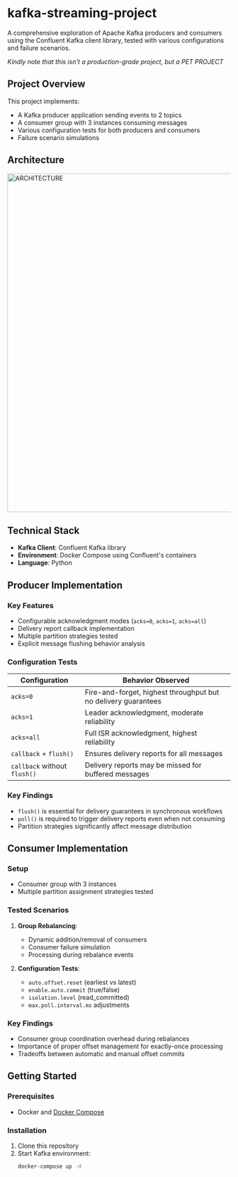 # kafka-streaming-project

A comprehensive exploration of Apache Kafka producers and consumers using the Confluent Kafka client library, tested with various configurations and failure scenarios.

*Kindly note that this isn't a production-grade project, but a PET PROJECT*

## Project Overview

This project implements:
- A Kafka producer application sending events to 2 topics
- A consumer group with 3 instances consuming messages
- Various configuration tests for both producers and consumers
- Failure scenario simulations

## Architecture
<img width="762" alt="ARCHITECTURE" src="https://github.com/user-attachments/assets/20c4e3f1-e38a-4b61-8cac-5e4a33fce022" />


## Technical Stack

- **Kafka Client**: Confluent Kafka library
- **Environment**: Docker Compose using Confluent's containers
- **Language**: Python

## Producer Implementation

### Key Features
- Configurable acknowledgment modes (`acks=0`, `acks=1`, `acks=all`)
- Delivery report callback implementation
- Multiple partition strategies tested
- Explicit message flushing behavior analysis

### Configuration Tests
| Configuration | Behavior Observed |
|--------------|-------------------|
| `acks=0` | Fire-and-forget, highest throughput but no delivery guarantees |
| `acks=1` | Leader acknowledgment, moderate reliability |
| `acks=all` | Full ISR acknowledgment, highest reliability |
| `callback` + `flush()` | Ensures delivery reports for all messages |
| `callback` without `flush()` | Delivery reports may be missed for buffered messages |

### Key Findings
- `flush()` is essential for delivery guarantees in synchronous workflows
- `poll()` is required to trigger delivery reports even when not consuming
- Partition strategies significantly affect message distribution

## Consumer Implementation

### Setup
- Consumer group with 3 instances
- Multiple partition assignment strategies tested

### Tested Scenarios
1. **Group Rebalancing**:
   - Dynamic addition/removal of consumers
   - Consumer failure simulation
   - Processing during rebalance events

2. **Configuration Tests**:
   - `auto.offset.reset` (earliest vs latest)
   - `enable.auto.commit` (true/false)
   - `isolation.level` (read_committed)
   - `max.poll.interval.ms` adjustments

### Key Findings
- Consumer group coordination overhead during rebalances
- Importance of proper offset management for exactly-once processing
- Tradeoffs between automatic and manual offset commits

## Getting Started

### Prerequisites
- Docker and [Docker Compose](https://github.com/confluentinc/cp-all-in-one/blob/7.9.0-post/cp-all-in-one/docker-compose.yml)

### Installation
1. Clone this repository
2. Start Kafka environment:
   ```bash
   docker-compose up -d
